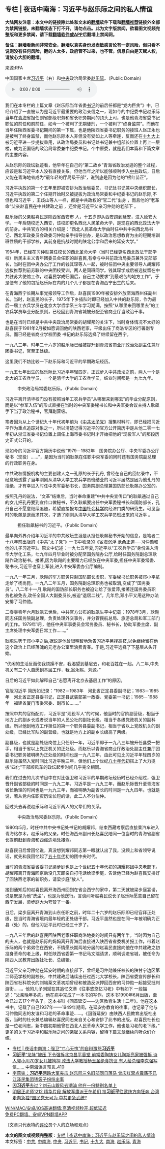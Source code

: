  <h2>专栏 | 夜话中南海：习近平与赵乐际之间的私人情谊</h2> <p class="notice"><b>大陆网友注意：本文中的链接除此处和文末的<a href="https://github.com/bannedbook/fanqiang" >翻墙</a>软件下载和<a href="https://github.com/killgcd/justmysocks/blob/master/README.md">翻墙推荐</a>链接外全部为禁网链接，未翻墙状态下打不开，请勿点击。此为文字版禁闻，欲看图文视频完整版和更多禁闻，请下载<a href="https://github.com/bannedbook/fanqiang">翻墙软件或APP</a>后翻墙上禁闻网。</p><p>备注：翻墙看新闻非常安全，翻墙以真实身份发表敏感言论有一定风险，但只看不说则没有任何风险，翻的人太多，政府管不过来，也不管。信息自由是天赋人权，请放心大胆的翻墙。</b></p>  <div class="entry"> <p>来源:RFA</p> <p>中国国家主席<a href="https://www.bannedbook.org/bnews/tag/%e4%b9%a0%e8%bf%91%e5%b9%b3/" class="st_tag internal_tag" rel="tag" title="标签 习近平 下的日志">习近平</a>（右）和<a href="https://www.bannedbook.org/bnews/tag/%E4%B8%AD%E5%A4%AE/" class="st_tag internal_tag" rel="tag" title="标签 中央 下的日志">中央</a>政治局常委<a href="https://www.bannedbook.org/bnews/tag/%e8%b5%b5%e4%b9%90%e9%99%85/" class="st_tag internal_tag" rel="tag" title="标签 赵乐际 下的日志">赵乐际</a>。（Public Domain）             <audio controls="controls" preload="metadata" src="https://www.rfa.org/mandarin/zhuanlan/yehuazhongnanhai/gx-12112020154611.html/@@stream" type="audio/mpeg"></audio></p> <p>我们在本专栏的上篇文章《赵乐际当年省委<a href="https://www.bannedbook.org/bnews/tag/%e4%b9%a6%e8%ae%b0/" class="st_tag internal_tag" rel="tag" title="标签 书记 下的日志">书记</a>的前后任都是“党内巨贪”》中，已经介绍了一直被认为是习近平最重要的政治亲信之一，现如今的中纪委书记赵乐际当年在<a href="https://www.bannedbook.org/bnews/tag/%e9%9d%92%e6%b5%b7/" class="st_tag internal_tag" rel="tag" title="标签 青海 下的日志">青海</a>省担任副省部级职务和省长职务期间的顶头上司，也是他青海省委书记职位的前任和前前任，如今一个被判了无期徒刑，一个被判了“终身监禁”。而他在当年任陕西省委书记期间的第一下属，也是他陕西省委书记职务的接班人赵正永也是被判了终身监禁，而他赵乐际本人非但没有受如上人等牵连，反而还在<a href="https://www.bannedbook.org/bnews/tag/%e5%8d%81%e4%b9%9d%e5%a4%a7/" class="st_tag internal_tag" rel="tag" title="标签 十九大 下的日志">十九大</a>上被习近平进一步提拔重用，从政治局委员和书记处书记兼中组部长位置上再上一层楼，成为正国级的政治局常委兼中纪委书记。个中原委，就是我们本篇和下篇文章的主要内容。</p> <p>从赵乐际的政坛轨迹看，他早年在自己的“第二故乡”青海省政治发迹的整个过程，应该是和习近平本人没有直接关系。但他当年之所以能够顺利步入<a href="https://www.bannedbook.org/bnews/tag/%e4%b8%ad%e5%85%b1/" class="st_tag internal_tag" rel="tag" title="标签 中共 下的日志">中共</a>政坛，日后又能在青海地省成为“最年轻的厅局级干部”，说到底是因为他的“根红苗正”。</p> <p>习近平执政的第一个五年里即被安排为政治局委员，书记处书记兼中央组织部长，习近平执政的第二个任期开始时又被提拔为政治局常委和中纪委书记的赵乐际,不但也和习近平 ，王歧山等人一样，都是中共政权的“官二代”出身 ，而且他的“老革命”父亲赵喜民在中共建政之前 ，还曾是习近平父亲习仲勋的老部下 。</p> <p>赵乐际的父亲赵喜民是陕西省西安市 人，十五岁即从西安跑到延安，进入延安大学。一年后随校迁入西安，该校即更名西北人民革命大学，是现在的西北政法大学的前身。中共官方的相关介绍是：“西北人民革命大学由时任中共中央西北局书记、西北军政委员会政委习仲勋亲手指导创办，是以政治思想教育为主的短期培训班性质的干部学校，其前身是抗战时期的陕北公学和后来的延安大学。”</p> <p>1954年，已经在习仲勋兼任校长的西北革命大学（当时已经更名西北政法干部学校）新民主主义青年团委员会任职的赵喜民,有幸与中共前政治局委员兼外交部部长，当时在团中央办公厅工作的钱其琛等人一起，被时任团中央主要领导人胡耀邦选拔推荐到前苏联的中央团校受训，两人是同班同学。钱其琛学成后被选拔留在中共驻苏大使馆工作，赵喜民学成归国后，自己主动要求“到最艰苦的地方工作”，于是便有了他的包括赵乐际在内的几个儿子都是在青海西宁出生的后来。</p> <p>在青海西宁长期从事党报领导工作后，赵喜民1980年被安排外放至海西州任副州长。当时，赵喜民的长子，1975年下乡插队时即已经加入中共的赵乐际，作为最后一届工农兵学员在北京大学哲学系三年学习期满，按照“从哪里来回哪里去”的工农兵学员毕业分配原则，已经回到青海省城被分配至省商业厅当政治干事。</p> <p>也是在当时已经是中共中央政治局常委的胡耀邦的关注下，当时身体情况不太好的赵喜民于1981年2月被如愿调回他的陕西老家，平级出任了商洛专区的行署副专员。而已经是省商业学校团委 书记的赵乐际选择了继续留在西宁。</p>  <p>一九八三年，时年二十六岁的赵乐际已经被提升到青海省商业厅政治处副主任兼厅团委书记，官至正处级。</p> <p>这里我们不妨比较一下赵乐际和习近平的早期政坛经历。</p> <p>一九五七年出生的赵乐际比习近平年轻四岁，正式步入中共政坛之前，两人一个是北大的工农兵学员，一个是清华大学的工农兵学员，结业时间都是一九七九年。</p> <p><figure> <figcaption>中央政治局常委赵乐际。（Public Domain）</figcaption></figure> </p> <p>习近平离开清华校门没有按照当年工农兵学员“从哪里来到哪去”的毕业分配原则，而是以“参军入伍”的形式直接在当时的中央军委秘书长和中央军委会议主持人耿飙手下当了政治秘书，官拜副营级。</p> <p>笔者因为从上个世纪九十年代初年前为《<span class='wp_keywordlink'><a href="https://www.bannedbook.org/forum2/topic250.html" title="中共「太子党」" target="_blank">中共太子党</a></span>》搜集材料时，即已经把习近平作为重点追踪对象之一，所以清楚记得习近平的官方公开简历中是从他二零一七年初从浙江省委书记位置上调任上海市委书记时才开始把他的“现役军人”的那段历史正式公开的。</p> <p>现如今的习近平官方简历中说他“1979－1982年　国务院办公厅、中央军委办公厅秘书（现役）……”，是因为当时的耿飙在任职中央军委的同时还有国务院副总理的行政职务在身。</p> <p>中共政权情报机构的主要创建人之一孔原的长子孔丹, 曾经在自己的回忆录中，不经意地透露了当年刚刚从清华大学工农兵学员班结业的习近平居然是因为他孔丹的拒绝，才有幸进入时任中央军委秘书长，国务院副总理兼国防部长耿飙办公室的。</p> <p>按照孔丹的说法，“文革”结束后，当时奉命重建“中共中央宣传口”的耿飙通过自己的女儿把孔丹要到宣传口做秘书，不久耿飙要出任中央军委秘书长和国防部长，孔丹自己不愿意继续追随，希望直接报考<span class='wp_keywordlink_affiliate'><a href="https://www.bannedbook.org/" title="中国" target="_blank">中国</a></span>社会<span class='wp_keywordlink'><a href="https://www.bannedbook.org/forum11/topic309.html" title="禁片：“科学”的棍子" target="_blank">科学</a></span>院经济门类的研究生。可见当时的耿飙是退而求其次，才选了刚刚从清华大学工农兵学员班出来的习近平 。</p>  <p><figure> <figcaption>担任耿飙秘书的习近平。（Public Domain）</figcaption></figure> </p> <p>最早向外界介绍年习近平的中共政坛生涯是从担任耿飙秘书开始的信息，是笔者二十八年前出版的《中共“太子党”》一书中收录的《宦海沉浮 <span class='wp_keywordlink'><a href="https://www.bannedbook.org/forum2/topic1578.html" title="晓剑《沧桑》" target="_blank">沧桑</a></span>正道&#8212;-习仲勋和他的儿子习近平》。原文中记述：一九七五年夏,习近平以“工农兵学员”身份进入清华大学化工系，七九年四月毕业时被分配至国务院办公厅,给时任国务院副总理耿飚作政治秘书。接著,因为耿飚的主要精力已经放在中央军委,担任中央军委常委、秘书长,习近平也穿上军装,进入中央军委办公厅编制。</p> <p>一九八一年三月，耿飚的军方职务只剩国防部长虚职，军委秘书长职务被邓小平拿走给了杨尚昆。一九八二年五月，国务院副总理职务也被取消,变成了“国务委员”。八二年十一月,耿飚的国防部长职务也被迫让给了张爱萍,接著连国务委员职务也被免去,改任全国人大副委员长,被迫“退居二线”。几年后,邓小平又用这种办法安排了习仲勋。</p> <p>二零零零年六月耿飙去世后，中共官方公布的耿飙生平中记载：1978年3月，耿飚同志任国务院副总理，负责处理外交事务，并分管民航总局、旅游总局和军工部门的工作。1979年1月，他任中央军事委员会常务委员、秘书长，协助军委主席、副主席处理中央军委日常工作……。”</p> <p>耿飚失势于邓小平之后,据说是他曾很明智地劝告习近平另择高枝,以免继续留在他这个政治上已经落魄的元老办公室里浪费青春。于是,习近平选择了下基层从头开始。</p> <p>“优闲的生活反而使我烦躁不安，我渴望到基层去，和老百姓在一起。八二年,中央机关有三个人自愿到基层工作，我,翁永熙、刘源。”</p> <p>日后的习近平如此解释自己“志愿离开北京去基层工作”的原因。</p> <p>官版习近平 简历如记录：“1982－1983年　河北省正定县委副书记；1983－1985年　河北省正定县委书记，正定县武装部第一政委、党委第一书记；1985－1988年　福建省厦门市委常委、副市长……。”</p> <p>按照中共的官衔配对，习近平是“现役军人”的时候，他当时的官阶副营级，相当于地方上的副乡长或者说当年的人民公社的副社长级，相当于各级党政机关的副科级。所以他到地方工作担任的第一个职务县委副书记，相当于省以上党政机关的副处级，已经比军队的副营级，也就是地方上的副乡长级高了两级。</p>  <p>副县级，也就是副处级岗位上只任职一年，习近平即于一九八三年被升任县委一把手，相当于省以上党正机关的正处级。而赵乐以青海省商业厅政治处副主任兼厅团委书记职务被明确为正处级的时间也是一九八三年，由此可见比习近平年轻四岁的赵乐际虽然入党时间比习近平晚三年，但他们上个世纪<span class='wp_keywordlink'><a href="https://www.bannedbook.org/forum2/topic939.html" title="《八十年代访谈录》" target="_blank">八十年代</a></span>初搭上了大力提拔“四化”干部顺风车的政坛起步时间几乎完全相同。</p> <p>我们在过去的几次节目中在对比强卫和习近平的早期政坛经历时已经介绍过，强卫晋升副省部级的时间是一九九二年，习近平是一九九三年，而赵乐际晋升至青海省省长助理的时间也是一九九三年，而被明确为副省长的时间是一九九四年。也就是说，若从党内任职资历论长短的话，此二人不分伯仲。</p> <p>回过头去再说赵乐际和习近平两人的父辈们的关系。</p> <p><figure> <figcaption>中央政治局常委赵乐际。（Public Domain）</figcaption></figure> </p> <p>1980年5月，时任中共中央书记处书记的胡耀邦，结束西藏考察后直接乘汽车进入青海格尔木，赵乐际的父亲，时任海西州副州长赵喜民陪同一位当时的青海省副省长提前赶到青海和西藏边境处接驾。</p> <p>赵喜民日后曾回忆说，真没想到耀邦同志第一眼就认出了我，没顾上和省领导说话，就先和我回忆起了<span class='wp_keywordlink'><a href="https://www.bannedbook.org/forum2/topic1267.html" title="《五十年代底尘埃》" target="_blank">五十年代</a></span>初的团中央时代。</p> <p>当时的青海省委省委书记梁步庭也是上个世纪五十年代初的胡耀邦团中央老部下。胡耀邦离开青海回京后没几天即亲自打电话给梁步庭，告诉他已经为赵喜民安排好了回陕西老家的新职务，请梁步庭“放人”。</p> <p>接到通知后的赵喜民离开海西州回到在省会西宁的家中，第二天就被梁步庭宴请，说是既是为他“洗尘”，也是为他送行。言谈间听赵喜民说长子赵乐际愿意自己留在西宁发展，梁步庭大为夸赞了一番。</p> <p>日后，梁步庭离开青海到山东任职之前，时年二十六岁的赵乐际即已经官拜正处级，是当时青海省境内最年轻的正处级干部。习近平虽然也是在同一年被明确为正县（处）的，但他习近平此时已经三十岁了。</p>  <p>一九八三年后的赵喜民回陕西老家任职商洛地委的时间只有两年半，当时因为自己的夫人，也就是赵乐际的妈妈离开青海后直接进入陕西省省委机关报工作，带着赵乐际的两个弟弟住在西安，不情愿长期两地分居的赵喜民直接向他在中共建政之初投身革命的老上级，时任陕西省委第一书记马文瑞请求，顺利调进省城，被任命为陕西人民教育出版社社长、总编辑。</p> <p>习近平父亲习仲勋在延安时期的直接部下，曾经是习仲勋兼任校长的陕甘宁边区第二师范学校的副校长，中共建政后陆续出任过西北大学校长，陕西省委宣传部长和陕西省社科院长的刘端棻文革初期曾经和被造反派押回西安的习仲勋一起接受批判游街……。他的儿子刘斌在其追忆文章《往事悠悠忆习老》中有如下 一段描述：“父亲晚年多病。他在病中完成了一本书的写作。这本书1990年6月出版，至今已过去17个年头了。这本书叫《回首延安——边区教育生活十二年》。他在这本书中，记载了自己1937年——1949年期间，在延安办教育的往事。也记录了他与习仲勋同志的友谊和习老的革命事迹……。《回首延安》由陕西人民教育出版社出版，当时的社长兼总编辑赵喜民同志亲自关心和安排了此书的出版。赵喜民社长也是一位老同志，新中国初期他曾在西北人民革命大学工作，他也是习老的老下级。”<br />更多的关于习近平和赵乐际之间的亲密关系内容，留待下篇文章继续向听众们介绍。</p> <ul class='op-related-articles' title='相关阅读'> <li><a href='https://www.bannedbook.org/bnews/cbnews/20201216/1448844.html' target='_blank'>专栏 | 夜话中南海：强卫“寸心无愧”的自辩激怒<b>习近平</b></a></li> <li><a href='https://www.bannedbook.org/bnews/comments/20201216/1448749.html' target='_blank'><b>习近平</b>“龙脉”被压 下令强拆北京昌平香堂 前常委陶铸女儿陶斯亮家被强拆 诗人郭小川70岁女儿被拘押 政法大学教授杨玉圣绝食抗议 有人给总理李克强写信…… 中南海谣言预言_410</a></li> <li><a href='https://www.bannedbook.org/bnews/comments/20201216/1448743.html' target='_blank'>李燕铭：<b>习近平</b>两路大军夹击 赵乐际三名旧部同日落马 曾庆红窝点震荡不已 江泽民集团钱袋子纷纷出事</a></li> <li><a href='https://www.bannedbook.org/bnews/comments/20201216/1448611.html' target='_blank'>因<b>习近平</b>去过？刘云山跟风去潮汕 他在一份特别名单上</a></li> <li><a href='https://www.bannedbook.org/bnews/cbnews/20201216/1448600.html' target='_blank'>明居正老师1212 精华片段  解放军鹰派王在希们 挟<b>习近平</b>往武统方向狂奔  台湾走向急独?国民党无可为 中共更急武统?</a></li> </ul> <p class="texttj"> <a href="https://github.com/bannedbook/fanqiang/wiki/V2ray%E6%9C%BA%E5%9C%BA" target="_blank">WIN/MAC/安卓/iOS高速翻墙:高清视频秒开,超低延迟</a><br/> <a href="https://github.com/bannedbook/fanqiang/wiki/%E7%A6%81%E9%97%BB%E7%BD%91%E5%AE%89%E5%8D%93%E7%BF%BB%E5%A2%99%E6%96%B0%E9%97%BBAPP" target="_blank">免费PC翻墙、安卓VPN翻墙APP</a></p><p>（文章只代表特约<span class='wp_keywordlink_affiliate'><a href="https://www.bannedbook.org/bnews/comments/" title="新闻评论" target="_blank">评论</a></span>员个人的立场和观点）</p><a name='sharetosocial'></a>       <div><b>本文的图文或视频完整版</b>：<a href='https://www.bannedbook.org/bnews/cbnews/20201216/1448847.html'>专栏 | 夜话中南海：习近平与赵乐际之间的私人情谊</a></div>  </div><!--END ENTRY--> <div class="postfooter"> <div>本文标签：<a href="https://www.bannedbook.org/bnews/tag/%e4%b8%ad%e5%85%b1/" rel="tag">中共</a>, <a href="https://www.bannedbook.org/bnews/tag/%e4%b8%ad%e5%8d%97%e6%b5%b7/" rel="tag">中南海</a>, <a href="https://www.bannedbook.org/bnews/tag/%E4%B8%AD%E5%A4%AE/" rel="tag">中央</a>, <a href="https://www.bannedbook.org/bnews/tag/%e4%b9%a0%e8%bf%91%e5%b9%b3/" rel="tag">习近平</a>, <a href="https://www.bannedbook.org/bnews/tag/%e4%b9%a6%e8%ae%b0/" rel="tag">书记</a>, <a href="https://www.bannedbook.org/bnews/tag/%e5%8d%81%e4%b9%9d%e5%a4%a7/" rel="tag">十九大</a>, <a href="https://www.bannedbook.org/bnews/tag/%e5%8d%97%e6%b5%b7/" rel="tag">南海</a>, <a href="https://www.bannedbook.org/bnews/tag/%e8%b5%b5%e4%b9%90%e9%99%85/" rel="tag">赵乐际</a>, <a href="https://www.bannedbook.org/bnews/tag/%e9%9d%92%e6%b5%b7/" rel="tag">青海</a></div>  </div><!--END POSTFOOTER--> 
